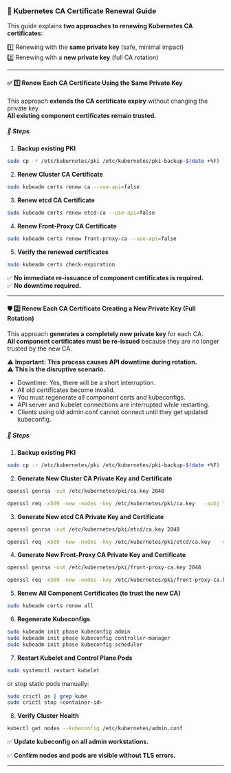 
### 🎯 Kubernetes CA Certificate Renewal Guide

This guide explains **two approaches to renewing Kubernetes CA certificates**:

1️⃣ Renewing with the **same private key** (safe, minimal impact)  
2️⃣ Renewing with a **new private key** (full CA rotation)

---

#### ✅ 1️⃣ Renew Each CA Certificate Using the Same Private Key

This approach **extends the CA certificate expiry** without changing the private key.  
**All existing component certificates remain trusted.**

##### 🚀 Steps

1. **Backup existing PKI**

```bash
sudo cp -r /etc/kubernetes/pki /etc/kubernetes/pki-backup-$(date +%F)
```

2. **Renew Cluster CA Certificate**

```bash
sudo kubeadm certs renew ca --use-api=false
```

3. **Renew etcd CA Certificate**

```bash
sudo kubeadm certs renew etcd-ca --use-api=false
```

4. **Renew Front-Proxy CA Certificate**

```bash
sudo kubeadm certs renew front-proxy-ca --use-api=false
```

5. **Verify the renewed certificates**

```bash
sudo kubeadm certs check-expiration
```

✅ **No immediate re-issuance of component certificates is required.**\
✅ **No downtime required.**

---

#### 🛡️ 2️⃣ Renew Each CA Certificate Creating a New Private Key (Full Rotation)

This approach **generates a completely new private key** for each CA.  
**All component certificates must be re-issued** because they are no longer trusted by the new CA.

⚠️ **Important: This process causes API downtime during rotation.**\
⚠️ **This is the disruptive scenario.**

- Downtime: Yes, there will be a short interruption.
- All old certificates become invalid.
- You must regenerate all component certs and kubeconfigs.
- API server and kubelet connections are interrupted while restarting.
- Clients using old admin.conf cannot connect until they get updated kubeconfig.



##### 🚀 Steps

1. **Backup existing PKI**

```bash
sudo cp -r /etc/kubernetes/pki /etc/kubernetes/pki-backup-$(date +%F)
```

2. **Generate New Cluster CA Private Key and Certificate**

```bash
openssl genrsa -out /etc/kubernetes/pki/ca.key 2048

openssl req -x509 -new -nodes -key /etc/kubernetes/pki/ca.key   -subj "/CN=kubernetes"   -days 3650   -out /etc/kubernetes/pki/ca.crt
```

3. **Generate New etcd CA Private Key and Certificate**

```bash
openssl genrsa -out /etc/kubernetes/pki/etcd/ca.key 2048

openssl req -x509 -new -nodes -key /etc/kubernetes/pki/etcd/ca.key   -subj "/CN=etcd-ca"   -days 3650   -out /etc/kubernetes/pki/etcd/ca.crt
```

4. **Generate New Front-Proxy CA Private Key and Certificate**

```bash
openssl genrsa -out /etc/kubernetes/pki/front-proxy-ca.key 2048

openssl req -x509 -new -nodes -key /etc/kubernetes/pki/front-proxy-ca.key   -subj "/CN=front-proxy-ca"   -days 3650   -out /etc/kubernetes/pki/front-proxy-ca.crt
```

5. **Renew All Component Certificates (to trust the new CA)**

```bash
sudo kubeadm certs renew all
```

6. **Regenerate Kubeconfigs**

```bash
sudo kubeadm init phase kubeconfig admin
sudo kubeadm init phase kubeconfig controller-manager
sudo kubeadm init phase kubeconfig scheduler
```

7. **Restart Kubelet and Control Plane Pods**

```bash
sudo systemctl restart kubelet
```

or stop static pods manually:

```bash
sudo crictl ps | grep kube
sudo crictl stop <container-id>
```

8. **Verify Cluster Health**

```bash
kubectl get nodes --kubeconfig /etc/kubernetes/admin.conf
```

✅ **Update kubeconfig on all admin workstations.**

✅ **Confirm nodes and pods are visible without TLS errors.**

---


